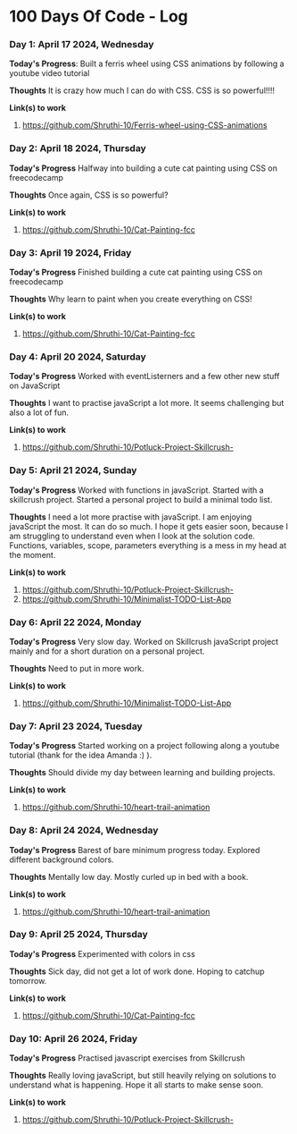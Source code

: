 # 100 Days Of Code - Log

### Day 1: April 17 2024, Wednesday

**Today's Progress**: Built a ferris wheel using CSS animations by following a youtube video tutorial 

**Thoughts** It is crazy how much I can do with CSS. CSS is so powerful!!!!

**Link(s) to work**
1. https://github.com/Shruthi-10/Ferris-wheel-using-CSS-animations


### Day 2: April 18 2024, Thursday

**Today's Progress** Halfway into building a cute cat painting using CSS on freecodecamp

**Thoughts** Once again, CSS is so powerful?

**Link(s) to work**
1. https://github.com/Shruthi-10/Cat-Painting-fcc


### Day 3: April 19 2024, Friday

**Today's Progress** Finished building a cute cat painting using CSS on freecodecamp

**Thoughts** Why learn to paint when you create everything on CSS!

**Link(s) to work**
1. https://github.com/Shruthi-10/Cat-Painting-fcc


### Day 4: April 20 2024, Saturday

**Today's Progress** Worked with eventListerners and a few other new stuff on JavaScript  

**Thoughts** I want to practise javaScript a lot more. It seems challenging but also a lot of fun. 

**Link(s) to work**
1. https://github.com/Shruthi-10/Potluck-Project-Skillcrush-


### Day 5: April 21 2024, Sunday

**Today's Progress** Worked with functions in javaScript. Started with a skillcrush project. Started a personal project to build a minimal todo list.          

**Thoughts** I need a lot more practise with javaScript. I am enjoying javaScript the most. It can do so much. I hope it gets easier soon, because I am struggling to understand even when I look at the solution code. Functions, variables, scope, parameters everything is a mess in my head at the moment.  

**Link(s) to work**
1. https://github.com/Shruthi-10/Potluck-Project-Skillcrush-
2. https://github.com/Shruthi-10/Minimalist-TODO-List-App


### Day 6: April 22 2024, Monday

**Today's Progress** Very slow day. Worked on Skillcrush javaScript project mainly and for a short duration on a personal project.    

**Thoughts** Need to put in more work. 

**Link(s) to work**
1. https://github.com/Shruthi-10/Minimalist-TODO-List-App


### Day 7: April 23 2024, Tuesday

**Today's Progress** Started working on a project following along a youtube tutorial (thank for the idea Amanda :) ).   

**Thoughts** Should divide my day between learning and building projects. 

**Link(s) to work**
1. https://github.com/Shruthi-10/heart-trail-animation


### Day 8: April 24 2024, Wednesday

**Today's Progress** Barest of bare minimum progress today. Explored different background colors.  

**Thoughts** Mentally low day. Mostly curled up in bed with a book. 

**Link(s) to work**
1. https://github.com/Shruthi-10/heart-trail-animation


### Day 9: April 25 2024, Thursday

**Today's Progress** Experimented with colors in css

**Thoughts** Sick day, did not get a lot of work done. Hoping to catchup tomorrow. 

**Link(s) to work**
1. https://github.com/Shruthi-10/Cat-Painting-fcc


### Day 10: April 26 2024, Friday

**Today's Progress** Practised javascript exercises from Skillcrush

**Thoughts** Really loving javaScript, but still heavily relying on solutions to understand what is happening. Hope it all starts to make sense soon. 

**Link(s) to work**
1. https://github.com/Shruthi-10/Potluck-Project-Skillcrush-
